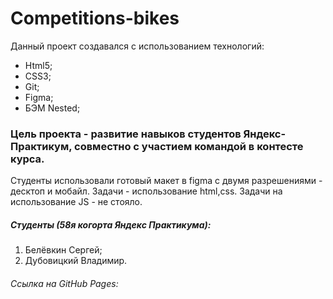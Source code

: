 # Competitions-bikes
Данный проект создавался с использованием технологий:
* Html5;
* CSS3;
* Git;
* Figma;
* БЭМ Nested;

### Цель проекта - развитие навыков студентов Яндекс-Практикум, совместно с участием командой в контесте курса.
Студенты использовали готовый макет в figma с двумя разрешениями - десктоп и мобайл. Задачи - использование html,css. Задачи на использование JS - не стояло.

##### Студенты (58я когорта Яндекс Практикума):
1. Белёвкин Сергей;
2. Дубовицкий Владимир.

###### Ссылка на GitHub Pages:
